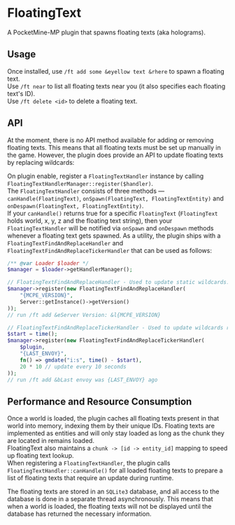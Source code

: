 # FloatingText
A PocketMine-MP plugin that spawns floating texts (aka holograms).

## Usage
Once installed, use `/ft add some &eyellow text &rhere` to spawn a floating text.<br>
Use `/ft near` to list all floating texts near you (it also specifies each floating text's ID).<br>
Use `/ft delete <id>` to delete a floating text.

## API
At the moment, there is no API method available for adding or removing floating texts. This means that all floating texts must be set up manually in the game.
However, the plugin does provide an API to update floating texts by replacing wildcards:

On plugin enable, register a `FloatingTextHandler` instance by calling `FloatingTextHandlerManager::register($handler)`.<br>
The `FloatingTextHandler` consists of three methods — `canHandle(FloatingText)`, `onSpawn(FloatingText, FloatingTextEntity)` and `onDespawn(FloatingText, FloatingTextEntity)`.<br>
If your `canHandle()` returns true for a specific `FloatingText` (`FloatingText` holds world, x, y, z and the floating text string), then your `FloatingTextHandler` will be notified via `onSpawn` and `onDespawn` methods whenever a floating text gets spawned.
As a utility, the plugin ships with a `FloatingTextFindAndReplaceHandler` and `FloatingTextFindAndReplaceTickerHandler` that can be used as follows:
```php
/** @var Loader $loader */
$manager = $loader->getHandlerManager();

// FloatingTextFindAndReplaceHandler - Used to update static wildcards.
$manager->register(new FloatingTextFindAndReplaceHandler(
	"{MCPE_VERSION}",
	Server::getInstance()->getVersion()
));
// run /ft add &eServer Version: &l{MCPE_VERSION}
```
```php
// FloatingTextFindAndReplaceTickerHandler - Used to update wildcards repetitively.
$start = time();
$manager->register(new FloatingTextFindAndReplaceTickerHandler(
	$plugin,
	"{LAST_ENVOY}",
	fn() => gmdate("i:s", time() - $start),
	20 * 10 // update every 10 seconds
));
// run /ft add &bLast envoy was {LAST_ENVOY} ago
```

## Performance and Resource Consumption
Once a world is loaded, the plugin caches all floating texts present in that world into memory, indexing them by their unique IDs.
Floating texts are implemented as entities and will only stay loaded as long as the chunk they are located in remains loaded.<br>
FloatingText also maintains a `chunk -> [id -> entity_id]` mapping to speed up floating text lookup.<br>
When registering a `FloatingTextHandler`, the plugin calls `FloatingTextHandler::canHandle()` for all loaded floating texts to prepare a list of floating texts that require an update during runtime.

The floating texts are stored in an `SQLite3` database, and all access to the database is done in a separate thread asynchronously.
This means that when a world is loaded, the floating texts will not be displayed until the database has returned the necessary information.
